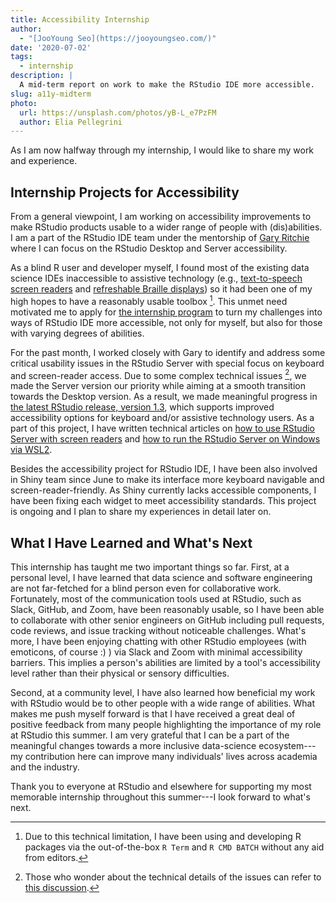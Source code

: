 ```yaml
---
title: Accessibility Internship
author:
  - "[JooYoung Seo](https://jooyoungseo.com/)"
date: '2020-07-02'
tags:
  - internship
description: |
  A mid-term report on work to make the RStudio IDE more accessible.
slug: a11y-midterm
photo:
  url: https://unsplash.com/photos/yB-L_e7PzFM
  author: Elia Pellegrini
---
```


As I am now halfway through my internship, I would like to share my work and experience.

## Internship Projects for Accessibility

From a general viewpoint, I am working on accessibility improvements to make RStudio products usable to a wider range of people with (dis)abilities. I am a part of the RStudio IDE team under the mentorship of [Gary Ritchie](https://rstudio.com/speakers/gary-ritchie/) where I can focus on the RStudio Desktop and Server accessibility.

As a blind R user and developer myself, I found most of the existing data science IDEs inaccessible to assistive technology (e.g., [text-to-speech screen readers](https://en.wikipedia.org/wiki/Screen_reader) and [refreshable Braille displays](https://en.wikipedia.org/wiki/Refreshable_braille_display)) so it had been one of my high hopes to have a reasonably usable toolbox [^1]. This unmet need motivated me to apply for [the internship program](https://education.rstudio.com/blog/2020/02/applications-for-2020-intern-program-are-now-open/) to turn my challenges into ways of RStudio IDE more accessible, not only for myself, but also for those with varying degrees of abilities.

For the past month, I worked closely with Gary to identify and address some critical usability issues in the RStudio Server with special focus on keyboard and screen-reader access. Due to some complex technical issues [^2], we made the Server version our priority while aiming at a smooth transition towards the Desktop version. As a result, we made meaningful progress in [the latest RStudio release, version 1.3](https://blog.rstudio.com/2020/05/27/rstudio-1-3-release/), which supports improved accessibility options for keyboard and/or assistive technology users. As a part of this project, I have written technical articles on [how to use RStudio Server with screen readers](https://support.rstudio.com/hc/en-us/articles/360045612413-RStudio-Screen-Reader-Support) and [how to run the RStudio Server on Windows via WSL2](https://support.rstudio.com/hc/en-us/articles/360049776974-Using-RStudio-Server-in-Windows-WSL2).

Besides the accessibility project for RStudio IDE, I have been also involved in Shiny team since June to make its interface more keyboard navigable and screen-reader-friendly. As Shiny currently lacks accessible components, I have been fixing each widget to meet accessibility standards. This project is ongoing and I plan to share my experiences in detail later on.

## What I Have Learned and What's Next

This internship has taught me two important things so far. First, at a personal level, I have learned that data science and software engineering are not far-fetched for a blind person even for collaborative work. Fortunately, most of the communication tools used at RStudio, such as Slack, GitHub, and Zoom, have been reasonably usable, so I have been able to collaborate with other senior engineers on GitHub including pull requests, code reviews, and issue tracking without noticeable challenges. What's more, I have been enjoying chatting with other RStudio employees (with emoticons, of course :) ) via Slack and Zoom with minimal accessibility barriers. This implies a person's abilities are limited by a tool's accessibility level rather than their physical or sensory difficulties.

Second, at a community level, I have also learned how beneficial my work with RStudio would be to other people with a wide range of abilities. What makes me push myself forward is that I have received a great deal of positive feedback from many people highlighting the importance of my role at RStudio this summer. I am very grateful that I can be a part of the meaningful changes towards a more inclusive data-science ecosystem---my contribution here can improve many individuals' lives across academia and the industry.

Thank you to everyone at RStudio and elsewhere for supporting my most memorable internship throughout this summer---I look forward to what's next.

[^1]: Due to this technical limitation, I have been using and developing R packages via the out-of-the-box `R Term` and `R CMD BATCH` without any aid from editors.

[^2]: Those who wonder about the technical details of the issues can refer to [this discussion](https://github.com/nvaccess/nvda/issues/10838).
